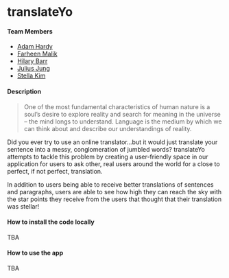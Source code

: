 translateYo
===========

#### Team Members

- [Adam Hardy](https://github.com/ahardy55)
- [Farheen Malik](https://github.com/fma2)
- [Hilary Barr](https://github.com/hilarybarr)
- [Julius Jung](https://github.com/juljun14)
- [Stella Kim](https://github.com/stellajkimm)

#### Description

> One of the most fundamental characteristics of human nature is a soul’s desire to explore reality and search for meaning in the universe – the mind longs to understand.  Language is the medium by which we can think about and describe our understandings of reality.

Did you ever try to use an online translator...but it would just translate your sentence into a messy, conglomeration of jumbled words? translateYo attempts to tackle this problem by creating a user-friendly space in our application for users to ask other, real users around the world for a close to perfect, if not perfect, translation.

In addition to users being able to receive better translations of sentences and paragraphs, users are able to see how high they can reach the sky with the star points they receive from the users that thought that their translation was stellar!

#### How to install the code locally

TBA

#### How to use the app

TBA